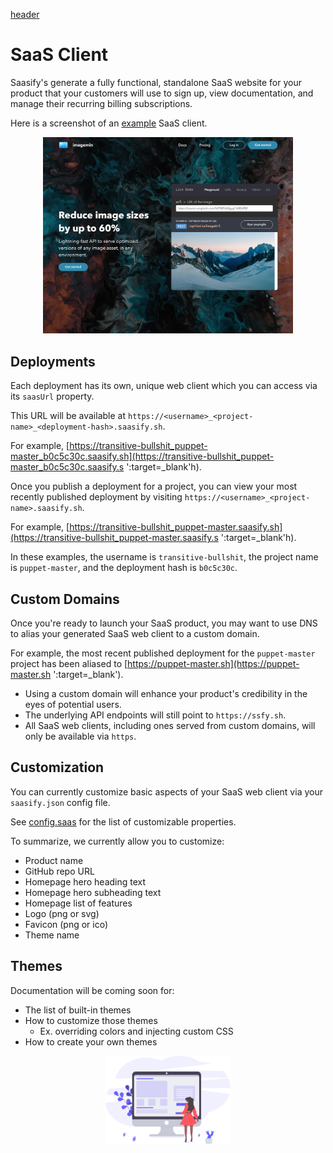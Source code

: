 [header](_header.md ':include')

# SaaS Client

Saasify's generate a fully functional, standalone SaaS website for your product that your customers will use to sign up, view documentation, and manage their recurring billing subscriptions.

Here is a screenshot of an [example](https://imagemin.saasify.sh ':target=_blank') SaaS client.

<p align="center">
  <img src="./_media/imagemin.jpg" alt="SaaS client example" width="400" />
</p>

## Deployments

Each deployment has its own, unique web client which you can access via its `saasUrl` property.

This URL will be available at `https://<username>_<project-name>_<deployment-hash>.saasify.sh`.

For example, [https://transitive-bullshit_puppet-master_b0c5c30c.saasify.sh](https://transitive-bullshit_puppet-master_b0c5c30c.saasify.s ':target=\_blank'h).

Once you publish a deployment for a project, you can view your most recently published deployment by visiting `https://<username>_<project-name>.saasify.sh`.

For example, [https://transitive-bullshit_puppet-master.saasify.sh](https://transitive-bullshit_puppet-master.saasify.s ':target=\_blank'h).

In these examples, the username is `transitive-bullshit`, the project name is `puppet-master`, and the deployment hash is `b0c5c30c`.

## Custom Domains

Once you're ready to launch your SaaS product, you may want to use DNS to alias your generated SaaS web client to a custom domain.

For example, the most recent published deployment for the `puppet-master` project has been aliased to [https://puppet-master.sh](https://puppet-master.sh ':target=_blank').

- Using a custom domain will enhance your product's credibility in the eyes of potential users.
- The underlying API endpoints will still point to `https://ssfy.sh`.
- All SaaS web clients, including ones served from custom domains, will only be available via `https`.

## Customization

You can currently customize basic aspects of your SaaS web client via your `saasify.json` config file.

See [config.saas](./configuration.md#saas) for the list of customizable properties.

To summarize, we currently allow you to customize:

- Product name
- GitHub repo URL
- Homepage hero heading text
- Homepage hero subheading text
- Homepage list of features
- Logo (png or svg)
- Favicon (png or ico)
- Theme name

## Themes

Documentation will be coming soon for:

- The list of built-in themes
- How to customize those themes
  - Ex. overriding colors and injecting custom CSS
- How to create your own themes

<p align="center">
  <img src="./_media/undraw/wireframing.svg" alt="SaaS Client" width="200" />
</p>
